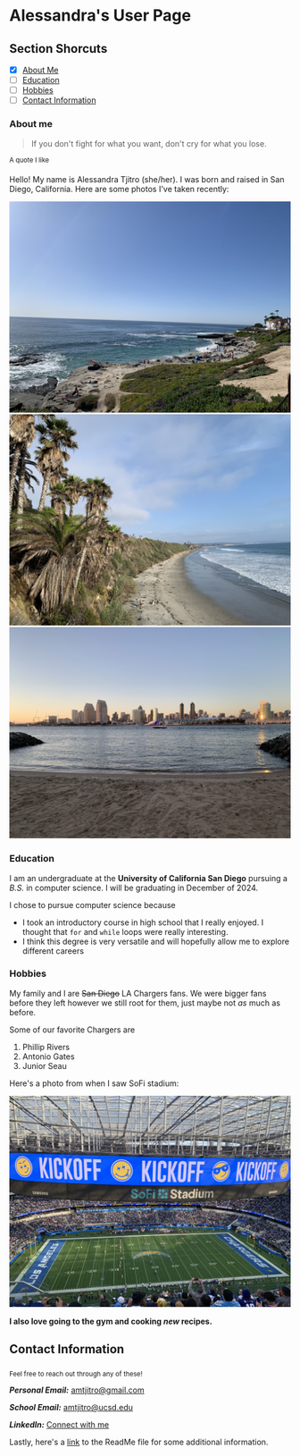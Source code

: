 # Alessandra's User Page

## Section Shorcuts
- [x] [About Me](#about-me)
- [ ] [Education](#education)
- [ ] [Hobbies](#hobbies)
- [ ] [Contact Information](#contact-information)

### About me

> If you don't fight for what you want, don't cry for what you lose.

<sup> A quote I like </sup>

Hello! My name is Alessandra Tjitro (she/her). I was born and raised in San Diego, California. Here are some photos I've taken recently:

![La Jolla Cove](LJC.jpg)
![Swami's Beach](Swamis.jpg)
![Coronado](Coronado.jpg)

### Education

I am an undergraduate at the **University of California San Diego** pursuing a *B.S.* in computer science. I will be graduating in December of 2024.

I chose to pursue computer science because

* I took an introductory course in high school that I really enjoyed. I thought that `for` and `while` loops were really interesting.
* I think this degree is very versatile and will hopefully allow me to explore different careers

### Hobbies

My family and I are ~~San Diego~~ LA Chargers fans. We were bigger fans before they left however we still root for them, just maybe not *as* much as before.

Some of our favorite Chargers are
1. Phillip Rivers
2. Antonio Gates
3. Junior Seau

Here's a photo from when I saw SoFi stadium:

![SoFi](SoFi.jpg)

**I also love going to the gym and cooking _new_ recipes.**


## Contact Information

<sub> Feel free to reach out through any of these! </sub>

***Personal Email:*** amtjitro@gmail.com

***School Email:*** amtjitro@ucsd.edu

***LinkedIn:*** [Connect with me](https://www.linkedin.com/in/alessandra-tjitro/)

Lastly, here's a [link](README.md) to the ReadMe file for some additional information.